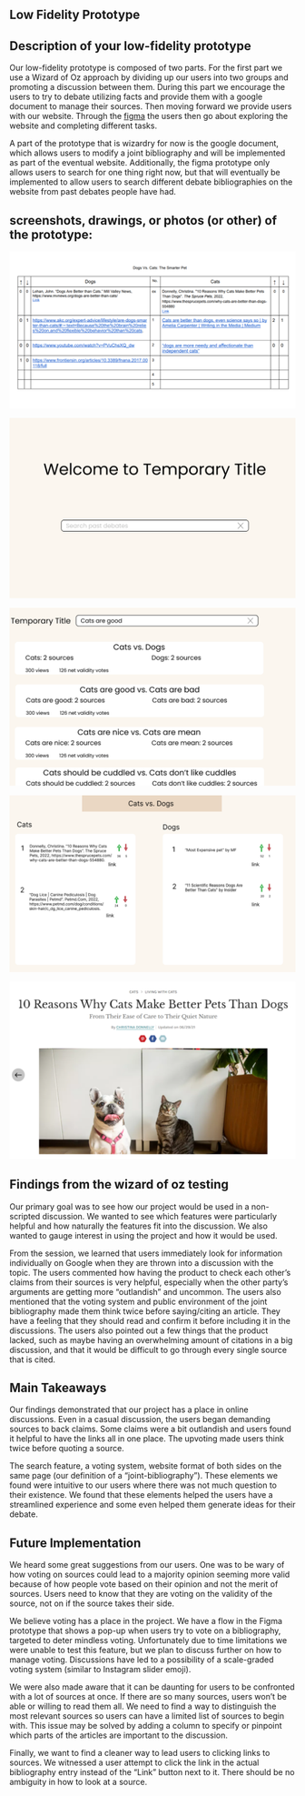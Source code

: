 ## Low Fidelity Prototype

## Description of your low-fidelity prototype

Our low-fidelity prototype is composed of two parts. For the first part we use a Wizard of Oz approach by dividing up our users into two groups and promoting a discussion between them. During this part we encourage the users to try to debate utilizing facts and provide them with a google document to manage their sources. Then moving forward we provide users with our website. Through the [figma](https://www.figma.com/file/zQvDHVKp4XX01hnl61oKJG/SC-Capstone-Paper-Prototype-Idea?node-id=0%3A1) the users then go about exploring the website and completing different tasks.

A part of the prototype that is wizardry for now is the google document, which allows users to modify a joint bibliography and will be implemented as part of the eventual website. Additionally, the figma prototype only allows users to search for one thing right now, but that will eventually be implemented to allow users to search different debate bibliographies on the website from past debates people have had.

## screenshots, drawings, or photos (or other) of the prototype:

![prototype](../data/pictures/prototype.png)

![figma-home](../data/pictures/figma-home.png)

![figma-search](../data/pictures/figma-search.png)

![figma-bib](../data/pictures/figma-bib.png)

![figma-web](../data/pictures/figma-web.png)

## Findings from the wizard of oz testing

Our primary goal was to see how our project would be used in a non-scripted discussion. We wanted to see which features were particularly helpful and how naturally the features fit into the discussion. We also wanted to gauge interest in using the project and how it would be used.

From the session, we learned that users immediately look for information individually on Google when they are thrown into a discussion with the topic. The users commented how having the product to check each other’s claims from their sources is very helpful, especially when the other party’s arguments are getting more “outlandish” and uncommon. The users also mentioned that the voting system and public environment of the joint bibliography made them think twice before saying/citing an article. They have a feeling that they should read and confirm it before including it in the discussions. The users also pointed out a few things that the product lacked, such as maybe having an overwhelming amount of citations in a big discussion, and that it would be difficult to go through every single source that is cited.

## Main Takeaways

Our findings demonstrated that our project has a place in online discussions. Even in a casual discussion, the users began demanding sources to back claims. Some claims were a bit outlandish and users found it helpful to have the links all in one place. The upvoting made users think twice before quoting a source.

The search feature, a voting system, website format of both sides on the same page (our definition of a “joint-bibliography”). These elements we found were intuitive to our users where there was not much question to their existence. We found that these elements helped the users have a streamlined experience and some even helped them generate ideas for their debate.

## Future Implementation

We heard some great suggestions from our users. One was to be wary of how voting on sources could lead to a majority opinion seeming more valid because of how people vote based on their opinion and not the merit of sources. Users need to know that they are voting on the validity of the source, not on if the source takes their side.

We believe voting has a place in the project. We have a flow in the Figma prototype that shows a pop-up when users try to vote on a bibliography, targeted to deter mindless voting. Unfortunately due to time limitations we were unable to test this feature, but we plan to discuss further on how to manage voting. Discussions have led to a possibility of a scale-graded voting system (similar to Instagram slider emoji).

We were also made aware that it can be daunting for users to be confronted with a lot of sources at once. If there are so many sources, users won’t be able or willing to read them all. We need to find a way to distinguish the most relevant sources so users can have a limited list of sources to begin with. This issue may be solved by adding a column to specify or pinpoint which parts of the articles are important to the discussion.

Finally, we want to find a cleaner way to lead users to clicking links to sources. We witnessed a user attempt to click the link in the actual bibliography entry instead of the “Link” button next to it. There should be no ambiguity in how to look at a source.
